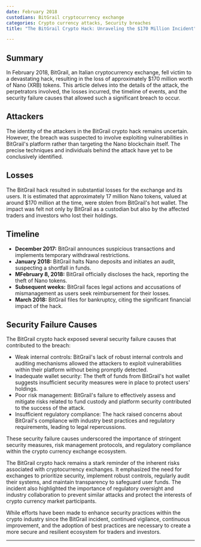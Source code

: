 ```yaml
---
date: February 2018
custodians: BitGrail cryptocurrency exchange
categories: Crypto currency attacks, Security breaches
title: "The BitGrail Crypto Hack: Unraveling the $170 Million Incident"

---
```


## Summary

In February 2018, BitGrail, an Italian cryptocurrency exchange, fell victim to a devastating hack, resulting in the loss of approximately $170 million worth of Nano (XRB) tokens. This article delves into the details of the attack, the perpetrators involved, the losses incurred, the timeline of events, and the security failure causes that allowed such a significant breach to occur.

## Attackers

The identity of the attackers in the BitGrail crypto hack remains uncertain. However, the breach was suspected to involve exploiting vulnerabilities in BitGrail's platform rather than targeting the Nano blockchain itself. The precise techniques and individuals behind the attack have yet to be conclusively identified.

## Losses

The BitGrail hack resulted in substantial losses for the exchange and its users. It is estimated that approximately 17 million Nano tokens, valued at around $170 million at the time, were stolen from BitGrail's hot wallet. The impact was felt not only by BitGrail as a custodian but also by the affected traders and investors who lost their holdings.

## Timeline

- **December 2017:** BitGrail announces suspicious transactions and implements temporary withdrawal restrictions.
- **January 2018:** BitGrail halts Nano deposits and initiates an audit, suspecting a shortfall in funds.
- **MFebruary 8, 2018:** BitGrail officially discloses the hack, reporting the theft of Nano tokens.
- **Subsequent weeks:** BitGrail faces legal actions and accusations of mismanagement as users seek reimbursement for their losses.
- **March 2018:** BitGrail files for bankruptcy, citing the significant financial impact of the hack.

## Security Failure Causes

The BitGrail crypto hack exposed several security failure causes that contributed to the breach:

- Weak internal controls: BitGrail's lack of robust internal controls and auditing mechanisms allowed the attackers to exploit vulnerabilities within their platform without being promptly detected.
- Inadequate wallet security: The theft of funds from BitGrail's hot wallet suggests insufficient security measures were in place to protect users' holdings.
- Poor risk management: BitGrail's failure to effectively assess and mitigate risks related to fund custody and platform security contributed to the success of the attack.
- Insufficient regulatory compliance: The hack raised concerns about BitGrail's compliance with industry best practices and regulatory requirements, leading to legal repercussions.

These security failure causes underscored the importance of stringent security measures, risk management protocols, and regulatory compliance within the crypto currency exchange ecosystem.

The BitGrail crypto hack remains a stark reminder of the inherent risks associated with cryptocurrency exchanges. It emphasized the need for exchanges to prioritize security, implement robust controls, regularly audit their systems, and maintain transparency to safeguard user funds. The incident also highlighted the importance of regulatory oversight and industry collaboration to prevent similar attacks and protect the interests of crypto currency market participants.

While efforts have been made to enhance security practices within the crypto industry since the BitGrail incident, continued vigilance, continuous improvement, and the adoption of best practices are necessary to create a more secure and resilient ecosystem for traders and investors.

---


